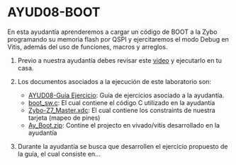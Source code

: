 # AYUD08-BOOT

En esta ayudantía aprenderemos a cargar un código de BOOT a la Zybo programando su memoria flash por QSPI y ejercitaremos el modo Debug en Vitis, además del uso de funciones, macros y arreglos.

1. Previo a nuestra ayudantía debes revisar este [video]() y ejecutarlo en tu casa.

2. Los documentos asociados a la ejecución de este laboratorio son:
    * [AYUD08-Guia Ejercicio]():  Guía de ejercicios asociado a la ayudantía. 
    * [boot_sw.c](): El cual contiene el código C utilizado en la ayudantía
    * [Zybo-Z7_Master.xdc]():  El cual contiene los constraints de nuestra tarjeta (mapeo de pines)    
    * [Ay_Boot.zip]():  Contine el projecto en vivado/vitis desarrollado en la ayudantía    
   
3. Durante la ayudantía se busca que desarrollen el ejercicio propuesto de la guía, el cual consiste en...
